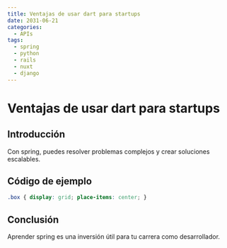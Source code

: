 ```yaml
---
title: Ventajas de usar dart para startups
date: 2031-06-21
categories:
  - APIs
tags:
  - spring
  - python
  - rails
  - nuxt
  - django
---
```


# Ventajas de usar dart para startups

## Introducción

Con spring, puedes resolver problemas complejos y crear soluciones escalables.

## Código de ejemplo

```css
.box { display: grid; place-items: center; }
```

## Conclusión

Aprender spring es una inversión útil para tu carrera como desarrollador.